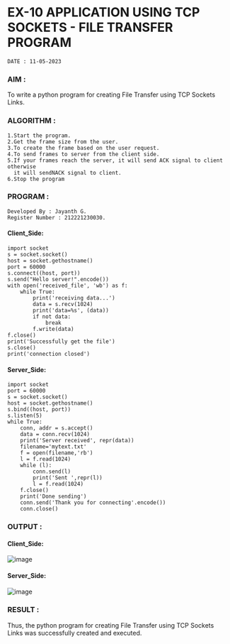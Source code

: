 # EX-10 APPLICATION USING TCP SOCKETS - FILE TRANSFER PROGRAM
```
DATE : 11-05-2023
```
### AIM :
To write a python program for creating File Transfer using TCP Sockets Links.
### ALGORITHM :
```
1.Start the program.
2.Get the frame size from the user.
3.To create the frame based on the user request.
4.To send frames to server from the client side.
5.If your frames reach the server, it will send ACK signal to client otherwise 
  it will sendNACK signal to client.
6.Stop the program
```
### PROGRAM :
```
Developed By : Jayanth G.
Register Number : 212221230030.
```
#### Client_Side:
```
import socket
s = socket.socket()
host = socket.gethostname()
port = 60000
s.connect((host, port))
s.send("Hello server!".encode())
with open('received_file', 'wb') as f:
    while True:
        print('receiving data...')
        data = s.recv(1024)
        print('data=%s', (data))
        if not data:
            break
        f.write(data)
f.close()
print('Successfully get the file')
s.close()
print('connection closed')

```

#### Server_Side:
```
import socket
port = 60000
s = socket.socket()
host = socket.gethostname()
s.bind((host, port))
s.listen(5)
while True:
    conn, addr = s.accept()
    data = conn.recv(1024)
    print('Server received', repr(data))
    filename='mytext.txt'
    f = open(filename,'rb')
    l = f.read(1024)
    while (l):
        conn.send(l)
        print('Sent ',repr(l))
        l = f.read(1024)
    f.close()
    print('Done sending')
    conn.send('Thank you for connecting'.encode())
    conn.close()
```
### OUTPUT :
#### Client_Side:
![image](https://github.com/Pavan-Gv/EX-10/assets/94827772/efdea677-4097-440a-86c8-a135d5136388)
#### Server_Side:
![image](https://github.com/Pavan-Gv/EX-10/assets/94827772/7aae54ab-5fa5-4c2b-bb55-c0343b0ab6b1)
### RESULT :
Thus, the python program for creating File Transfer using TCP Sockets Links was successfully created and executed.
